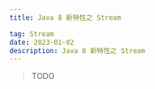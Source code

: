 ```yaml
---
title: Java 8 新特性之 Stream

tag: Stream
date: 2023-01-02
description: Java 8 新特性之 Stream
---
```


>TODO